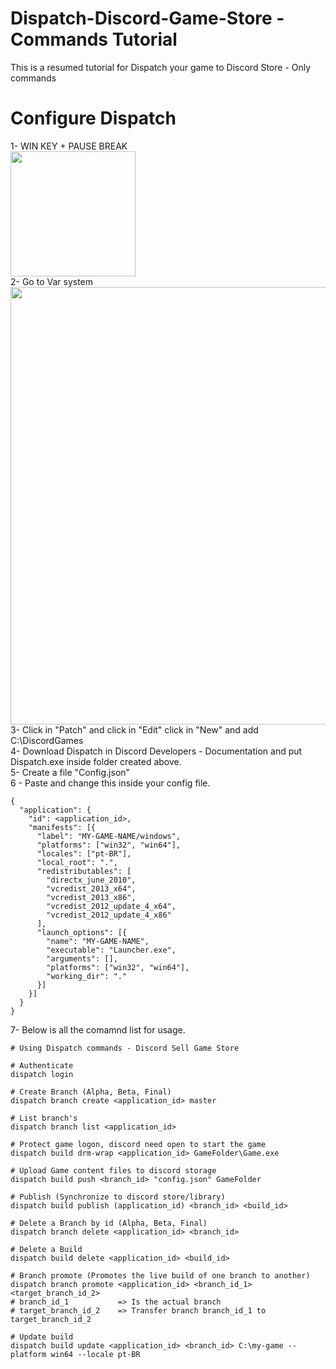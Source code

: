 # Dispatch-Discord-Game-Store - Commands Tutorial
This is a resumed tutorial for Dispatch your game to Discord Store - Only commands

# Configure Dispatch
1- WIN KEY + PAUSE BREAK
<br>
<img height="200" src="https://www3.bellmts.ca/file_source/mts.ca/Support/Support_Files/Images/windowssettings.jpg"/>
<br>
2- Go to Var system
<br>
<img height="700" src="https://i.imgur.com/SkVdq3H.png"/>
<br>
3- Click in "Patch" and click in "Edit" click in "New" and add C:\DiscordGames<br>
4- Download Dispatch in Discord Developers - Documentation and put Dispatch.exe inside folder created above.<br>
5- Create a file "Config.json"<br>
6 - Paste and change this inside your config file.<br>
```
{
  "application": {
    "id": <application_id>,
    "manifests": [{
      "label": "MY-GAME-NAME/windows",
      "platforms": ["win32", "win64"],
      "locales": ["pt-BR"],
      "local_root": ".",
	  "redistributables": [
		"directx_june_2010",
		"vcredist_2013_x64",
		"vcredist_2013_x86",
		"vcredist_2012_update_4_x64",
		"vcredist_2012_update_4_x86"
	  ],
      "launch_options": [{
        "name": "MY-GAME-NAME",
        "executable": "Launcher.exe",
        "arguments": [],
        "platforms": ["win32", "win64"],
        "working_dir": "."
      }]
    }]
  }
}
```

7- Below is all the comamnd list for usage.

```
# Using Dispatch commands - Discord Sell Game Store

# Authenticate
dispatch login

# Create Branch (Alpha, Beta, Final)
dispatch branch create <application_id> master

# List branch's
dispatch branch list <application_id>

# Protect game logon, discord need open to start the game
dispatch build drm-wrap <application_id> GameFolder\Game.exe

# Upload Game content files to discord storage
dispatch build push <branch_id> "config.json" GameFolder

# Publish (Synchronize to discord store/library)
dispatch build publish (application_id) <branch_id> <build_id>

# Delete a Branch by id (Alpha, Beta, Final)
dispatch branch delete <application_id> <branch_id>

# Delete a Build
dispatch build delete <application_id> <build_id>

# Branch promote (Promotes the live build of one branch to another)
dispatch branch promote <application_id> <branch_id_1> <target_branch_id_2>
# branch_id_1			=> Is the actual branch
# target_branch_id_2	=> Transfer branch branch_id_1 to target_branch_id_2

# Update build
dispatch build update <application_id> <branch_id> C:\my-game --platform win64 --locale pt-BR
```
